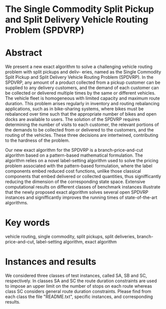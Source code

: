 # The Single Commodity Split Pickup and Split Delivery Vehicle Routing Problem (SPDVRP)
# Abstract
We present a new exact algorithm to solve a challenging vehicle routing problem with split pickups and deliv-
eries, named as the Single Commodity Split Pickup and Split Delivery Vehicle Routing Problem (SPDVRP).
In the SPDVRP, any amount of a product collected from a pickup customer can be supplied to any delivery
customers, and the demand of each customer can be collected or delivered multiple times by the same or
different vehicles. The vehicle fleet is homogeneous with limited capacity and maximum route duration. This
problem arises regularly in inventory and routing rebalancing applications, such as in bike-sharing systems,
where bikes must be rebalanced over time such that the appropriate number of bikes and open docks are
available to users. The solution of the SPDVRP requires determining the number of visits to each customer,
the relevant portions of the demands to be collected from or delivered to the customers, and the routing of
the vehicles. These three decisions are intertwined, contributing to the hardness of the problem.

Our new exact algorithm for the SPDVRP is a branch-price-and-cut algorithm based on a pattern-based
mathematical formulation. The algorithm relies on a novel label-setting algorithm used to solve the pricing
problem associated with the pattern-based formulation, where the label components embed reduced cost
functions, unlike those classical components that embed delivered or collected quantities, thus signifficantly
reducing the dimension of the corresponding state space. Extensive computational results on different classes
of benchmark instances illustrate that the newly proposed exact algorithm solves several open SPDVRP
instances and signifficantly improves the running times of state-of-the-art algorithms.

# Key words
vehicle routing, single commodity, split pickups, split deliveries, branch-price-and-cut,
label-setting algorithm, exact algorithm

# Instances and results
We considered three classes of test instances, called SA, SB and SC, respectively. In classes SA and
SC the route duration constraints are used to impose an upper limit on the number of stops on
each route whereas class SC considers general route duration constraints. Please find from each class the file 
"README.txt", specific instances, and corresponding results.
